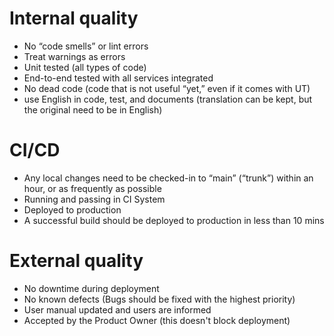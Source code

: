 # Internal quality

- No “code smells” or lint  errors
- Treat warnings as errors
- Unit tested (all types of code)
- End-to-end tested with all services integrated
- No dead code (code that is not useful “yet,” even if it comes with UT)
- use English in code, test, and documents (translation can be kept, but the original need to be in English)

# CI/CD

- Any local changes need to be checked-in to “main” (“trunk”) within an hour, or as frequently as possible
- Running and passing in CI System
- Deployed to production
- A successful build should be deployed to production in less than 10 mins

# External quality

- No downtime during deployment
- No known defects (Bugs should be fixed with the highest priority)
- User manual updated and users are informed
- Accepted by the Product Owner (this doesn't block deployment)
